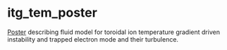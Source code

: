 # itg_tem_poster
[Poster](https://github.com/rpgiridharan/itg_tem_poster/blob/55c966133fa0ec9c60a34d726d5da3e915f5bf84/poster.pdf) describing fluid model for toroidal ion temperature gradient driven instability and trapped electron mode and their turbulence.
